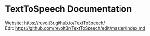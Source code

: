 # TextToSpeech Documentation
Website: https://revolt3r.github.io/TextToSpeech/
<br>
Edit: https://github.com/revolt3r/TextToSpeech/edit/master/index.md
